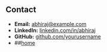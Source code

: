 ## Contact
- **Email:** abhiraj@example.com
- **LinkedIn:** [linkedin.com/in/abhiraj](https://www.linkedin.com/in/abhiraj-abhiraj-6129402b6/)
- **GitHub:** [github.com/yourusername](https://github.com/?ef_id=_k_d43ef4b2d911106960ef91549e6ff9f0_k_&OCID=AIDcmmli8vlwie_SEM__k_d43ef4b2d911106960ef91549)
- ##[home](index.md)
